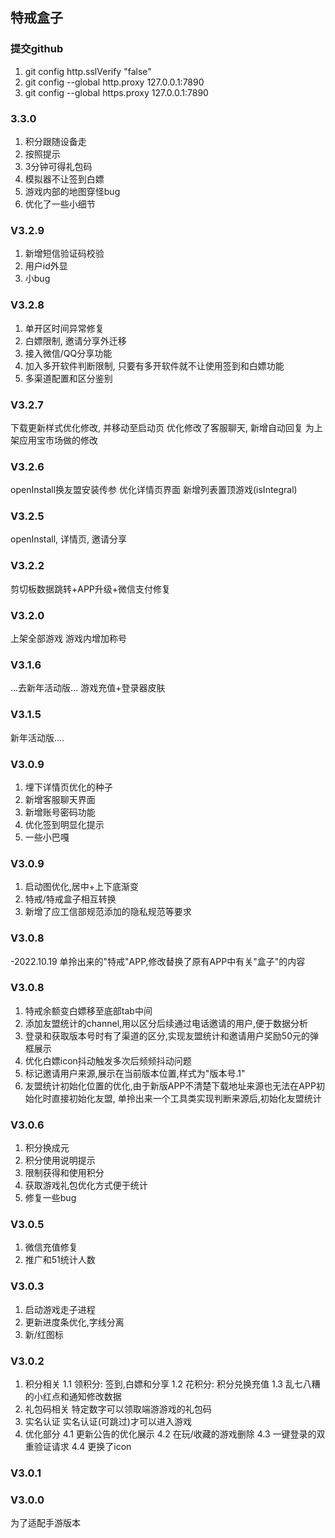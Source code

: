 ## 特戒盒子

### 提交github 
1. git config http.sslVerify "false" 
2. git config --global http.proxy 127.0.0.1:7890
3. git config --global https.proxy 127.0.0.1:7890

### 3.3.0
1. 积分跟随设备走
2. 按照提示
3. 3分钟可得礼包码
4. 模拟器不让签到白嫖
5. 游戏内部的地图穿怪bug
6. 优化了一些小细节

### V3.2.9
1. 新增短信验证码校验
2. 用户id外显
3. 小bug

### V3.2.8
1. 单开区时间异常修复
2. 白嫖限制, 邀请分享外迁移
3. 接入微信/QQ分享功能
4. 加入多开软件判断限制, 只要有多开软件就不让使用签到和白嫖功能
5. 多渠道配置和区分鉴别

### V3.2.7
下载更新样式优化修改, 并移动至启动页
优化修改了客服聊天, 新增自动回复
为上架应用宝市场做的修改

### V3.2.6
openInstall换友盟安装传参
优化详情页界面
新增列表置顶游戏(isIntegral)

### V3.2.5
openInstall, 详情页, 邀请分享

### V3.2.2
剪切板数据跳转+APP升级+微信支付修复

### V3.2.0
上架全部游戏
游戏内增加称号

### V3.1.6
...去新年活动版...
游戏充值+登录器皮肤

### V3.1.5
新年活动版....

### V3.0.9
1. 埋下详情页优化的种子
2. 新增客服聊天界面
3. 新增账号密码功能
4. 优化签到明显化提示
5. 一些小巴嘎

### V3.0.9
1. 启动图优化,居中+上下底渐变
2. 特戒/特戒盒子相互转换
3. 新增了应工信部规范添加的隐私规范等要求

### V3.0.8
-2022.10.19
单拎出来的"特戒"APP,修改替换了原有APP中有关"盒子"的内容

### V3.0.8
1. 特戒余额变白嫖移至底部tab中间
2. 添加友盟统计的channel,用以区分后续通过电话邀请的用户,便于数据分析
3. 登录和获取版本号时有了渠道的区分,实现友盟统计和邀请用户奖励50元的弹框展示
4. 优化白嫖icon抖动触发多次后频频抖动问题
5. 标记邀请用户来源,展示在当前版本位置,样式为"版本号.1"
6. 友盟统计初始化位置的优化,由于新版APP不清楚下载地址来源也无法在APP初始化时直接初始化友盟,
   单拎出来一个工具类实现判断来源后,初始化友盟统计

### V3.0.6
1. 积分换成元
2. 积分使用说明提示
3. 限制获得和使用积分
4. 获取游戏礼包优化方式便于统计
5. 修复一些bug

### V3.0.5
1. 微信充值修复
2. 推广和51统计人数

### V3.0.3
1. 启动游戏走子进程
2. 更新进度条优化,字线分离
3. 新/红图标

### V3.0.2
1. 积分相关
   1.1 领积分: 签到,白嫖和分享
   1.2 花积分: 积分兑换充值
   1.3 乱七八糟的小红点和通知修改数据
2. 礼包码相关
   特定数字可以领取端游游戏的礼包码
3. 实名认证
   实名认证(可跳过)才可以进入游戏
4. 优化部分
   4.1 更新公告的优化展示
   4.2 在玩/收藏的游戏删除
   4.3 一键登录的双重验证请求
   4.4 更换了icon
   
### V3.0.1

### V3.0.0
为了适配手游版本
